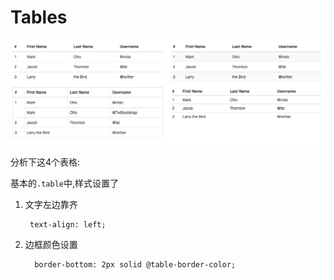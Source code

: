 # Tables

![Tables效果](QQ20151216-2.png)

分析下这4个表格:

基本的`.table`中,样式设置了

1. 文字左边靠齐

        text-align: left;
        
2. 边框颜色设置        

         border-bottom: 2px solid @table-border-color;
         
         
